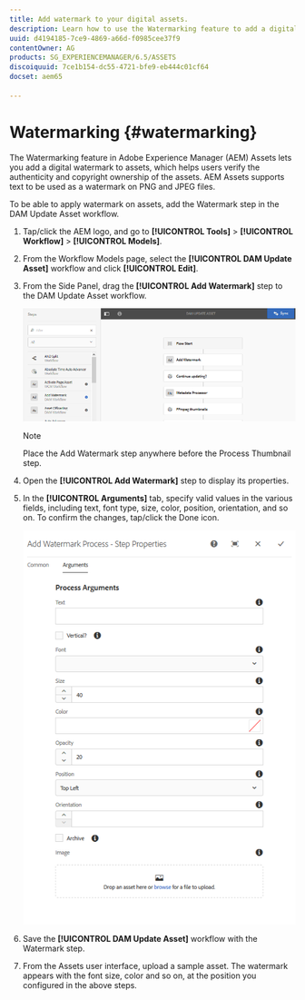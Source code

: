 ```yaml
---
title: Add watermark to your digital assets.
description: Learn how to use the Watermarking feature to add a digital watermark to assets.
uuid: d4194185-7ce9-4869-a66d-f0985cee37f9
contentOwner: AG
products: SG_EXPERIENCEMANAGER/6.5/ASSETS
discoiquuid: 7ce1b154-dc55-4721-bfe9-eb444c01cf64
docset: aem65

---
```


# Watermarking {#watermarking}

The Watermarking feature in Adobe Experience Manager (AEM) Assets lets you add a digital watermark to assets, which helps users verify the authenticity and copyright ownership of the assets. AEM Assets supports text to be used as a watermark on PNG and JPEG files.

To be able to apply watermark on assets, add the Watermark step in the DAM Update Asset workflow.

1. Tap/click the AEM logo, and go to **[!UICONTROL Tools]** > **[!UICONTROL Workflow]** > **[!UICONTROL Models]**.
1. From the Workflow Models page, select the **[!UICONTROL DAM Update Asset]** workflow and click **[!UICONTROL Edit]**.

1. From the Side Panel, drag the **[!UICONTROL Add Watermark]** step to the DAM Update Asset workflow.

   ![Darg add watermark step in the DAM update asset workflow](assets/add_watermark_step_aem_assets.png)

   >[!NOTE]
   >
   >Place the Add Watermark step anywhere before the Process Thumbnail step.

1. Open the **[!UICONTROL Add Watermark]** step to display its properties.
1. In the **[!UICONTROL Arguments]** tab, specify valid values in the various fields, including text, font type, size, color, position, orientation, and so on. To confirm the changes, tap/click the Done icon.

   ![Provide the arguments in the add watermark step in Assets](assets/arguments_add_watermark_aem_assets.png)

1. Save the **[!UICONTROL DAM Update Asset]** workflow with the Watermark step.
1. From the Assets user interface, upload a sample asset. The watermark appears with the font size, color and so on, at the position you configured in the above steps.
